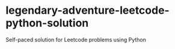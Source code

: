 # legendary-adventure-leetcode-python-solution
Self-paced solution for Leetcode problems using Python 

